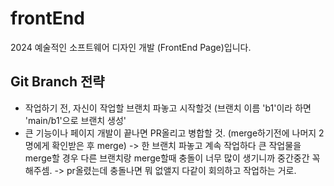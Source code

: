 # frontEnd
2024 예술적인 소프트웨어 디자인 개발 (FrontEnd Page)입니다.

## Git Branch 전략
- 작업하기 전, 자신이 작업할 브랜치 파놓고 시작할것 (브랜치 이름 'b1'이라 하면 'main/b1'으로 브랜치 생성'
- 큰 기능이나 페이지 개발이 끝나면 PR올리고 병합할 것. (merge하기전에 나머지 2명에게 확인받은 후 merge)
    -> 한 브랜치 파놓고 계속 작업하다 큰 작업물을 merge할 경우 다른 브랜치랑 merge할때 충돌이 너무 많이 생기니까 중간중간 꼭 해주셈.
    -> pr올렸는데 충돌나면 뭐 없앨지 다같이 회의하고 작업하는 거로.
